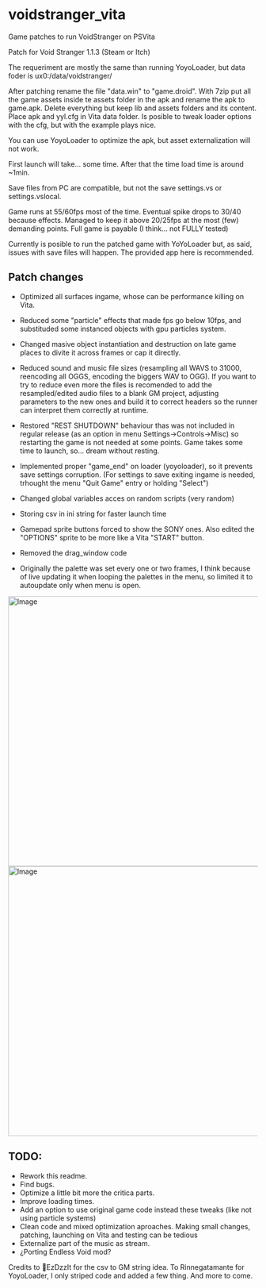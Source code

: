 # voidstranger_vita
Game patches to run VoidStranger on PSVita

Patch for Void Stranger 1.1.3 (Steam or Itch)

The requeriment are mostly the same than running YoyoLoader, but data foder is ux0:/data/voidstranger/

After patching rename the file "data.win" to "game.droid". With 7zip put all the game assets inside te assets folder in the apk and rename the apk to game.apk. Delete everything but keep lib and assets folders and its content. Place apk and yyl.cfg in Vita data folder. Is posible to tweak loader options with the cfg, but with the example plays nice.

You can use YoyoLoader to optimize the apk, but asset externalization will not work. 

First launch will take... some time. After that the time load time is around ~1min.

Save files from PC are compatible, but not the save settings.vs or settings.vslocal.

Game runs at 55/60fps most of the time. Eventual spike drops to 30/40 because effects. Managed to keep it above 20/25fps at the most (few) demanding points. Full game is payable (I think... not FULLY tested)

Currently is posible to run the patched game with YoYoLoader but, as said, issues with save files will happen. The provided app here is recommended.


## Patch changes
- Optimized all surfaces ingame, whose can be performance killing on Vita.

- Reduced some "particle" effects that made fps go below 10fps, and substituded some instanced objects with gpu particles system.

- Changed masive object instantiation and destruction on late game places to divite it across frames or cap it directly.

- Reduced sound and music file sizes (resampling all WAVS to 31000, reencoding all OGGS, encoding the biggers WAV to OGG). If you want to try to reduce even more the files is recomended to add the resampled/edited audio files to a blank GM project, adjusting parameters to the new ones and build it to correct headers so the runner can interpret them correctly at runtime.

- Restored "REST SHUTDOWN" behaviour thas was not included in regular release (as an option in menu Settings->Controls->Misc) so restarting the game is not needed at some points. Game takes some time to launch, so... dream without resting.

- Implemented proper "game_end" on loader (yoyoloader), so it prevents save settings corruption. (For settings to save exiting ingame is needed, trhought the menu "Quit Game" entry or holding "Select")

- Changed global variables acces on random scripts (very random)

- Storing csv in ini string for faster launch time

- Gamepad sprite buttons forced to show the SONY ones. Also edited the "OPTIONS" sprite to be more like a Vita "START" button.

- Removed the drag_window code

- Originally the palette was set every one or two frames, I think because of live updating it when looping the palettes in the menu, so limited it to autoupdate only when menu is open.


<img width="960" height="544" alt="Image" src="https://github.com/user-attachments/assets/3b348bc8-c974-4ccd-bef3-1f48f8b98025" />

<img width="960" height="544" alt="Image" src="https://github.com/user-attachments/assets/2b871c34-7e19-4b1e-97b1-b5fac2dac4f8" />


## TODO:
- Rework this readme.
- Find bugs.
- Optimize a little bit more the critica parts.
- Improve loading times.
- Add an option to use original game code instead these tweaks (like not using particle systems)
- Clean code and mixed optimization aproaches. Making small changes, patching, launching on Vita and testing can be tedious
- Externalize part of the music as stream.
- ¿Porting Endless Void mod?



Credits to EzDzzIt for the csv to GM string idea.
To Rinnegatamante for YoyoLoader, I only striped code and added a few thing.
And more to come.
